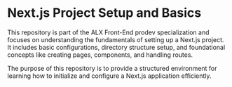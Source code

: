 # Next.js Project Setup and Basics

This repository is part of the ALX Front-End prodev specialization and focuses on understanding the fundamentals of setting up a Next.js project.  
It includes basic configurations, directory structure setup, and foundational concepts like creating pages, components, and handling routes.

The purpose of this repository is to provide a structured environment for learning how to initialize and configure a Next.js application efficiently.
